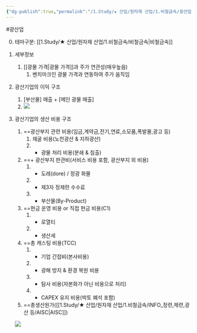 ```yaml
---
{"dg-publish":true,"permalink":"/1.Study/★ 산업/원자재 산업/1.비철금속/광산업/광산업/","created":"2023-05-31T11:23:58.849+09:00","updated":"2025-06-26T13:07:02.932+09:00"}
---
```


#광산업 


0. 테마구분: [[1.Study/★ 산업/원자재 산업/1.비철금속/비철금속\|비철금속]]


1. 세부정보
	1. [[광물 가격\|광물 가격]]과 주가 연관성(매우높음)
		1. 벤치마크인 광물 가격과 연동하여 주가 움직임


2. 광산기업의 이익 구조
	1. [부산물] 매출 + [메인 광물 매출]
	2. ![](https://i.imgur.com/QoEh9A9.png)



3. 광산기업의 생산 비용 구조
	1. ==광산부지 관련 비용(임금,계약금,전기,연료,소모품,폭발물,광고 등)
		1. 채굴 비용(노천광산 & 지하광산)
		2. + 광물 처리 비용(분쇄 & 침출) 
	2. ==+ 광산부지 판관비(서비스 비용 포함, 광산부지 외 비용)
		1. + 도레(dore) / 정광 화물
		2. + 제3자 정제련 수수료
		3. - 부산물(By-Product)
	3. ==현금 운영 비용 or 직접 현금 비용(C1)
		1. + 로열티
		2. + 생산세
	4. ==총 캐스팅 비용(TCC)
		1. + 기업 간접비(본사비용)
		2. + 광해 방지 & 환경 복원 비용
		3. + 탐사 비용(자본화가 아닌 비용으로 처리)
		4. + CAPEX 유지 비용(박토 폐석 포함)
	5. ==총생산원가([[1.Study/★ 산업/원자재 산업/1.비철금속/INFO_정련,제련,광산 등/AISC\|AISC]])

	![](https://i.imgur.com/TLCdXv7.png)
